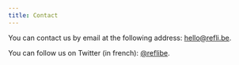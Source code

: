 ```yaml
---
title: Contact
---
```


You can contact us by email at the following address: <a
href="mailto:hello@refli.be">hello@refli.be</a>.

You can follow us on Twitter (in french): <a
href="https://twitter.com/@reflibe">@reflibe</a>.

<br />
<br />
<br />
